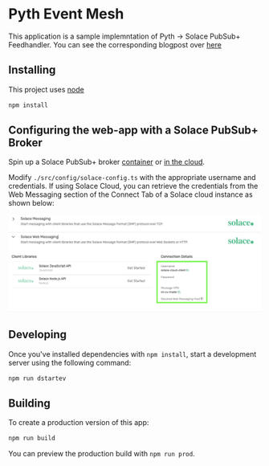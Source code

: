 # Pyth Event Mesh

This application is a sample implemntation of Pyth -> Solace PubSub+ Feedhandler. You can see the corresponding blogpost over [here](https://tkthetechie.io/why-the-pyth-network-needs-an-event-mesh)

## Installing 

This project uses [node](https://nodejs.org)

```bash
npm install
```

## Configuring the web-app with a Solace PubSub+ Broker

Spin up a Solace PubSub+ broker [container](https://solace.com/products/event-broker/software/getting-started/) or [in the cloud](https://docs.solace.com/Cloud/ggs_signup.htm).

Modify `./src/config/solace-config.ts` with the appropriate username and credentials. If using Solace Cloud, you can retrieve the credentials from the Web Messaging section of the Connect Tab of a Solace cloud instance as shown below:


![Solace-WS](https://github.com/TKTheTechie/ml-cv-trader-ui/raw/master/solace-ws-connection-example.png)


## Developing

Once you've installed dependencies with `npm install`, start a development server using the following command:

```bash
npm run dstartev
```

## Building

To create a production version of this app:

```bash
npm run build
```

You can preview the production build with `npm run prod`.

